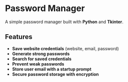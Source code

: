 # **Password Manager**

A simple password manager built with **Python** and **Tkinter**.

## **Features**
- **Save website credentials** (website, email, password)
- **Generate strong passwords**
- **Search for saved credentials**
- **Prevent weak passwords**
- **Store user email with a startup prompt**
- **Secure password storage with encryption**
